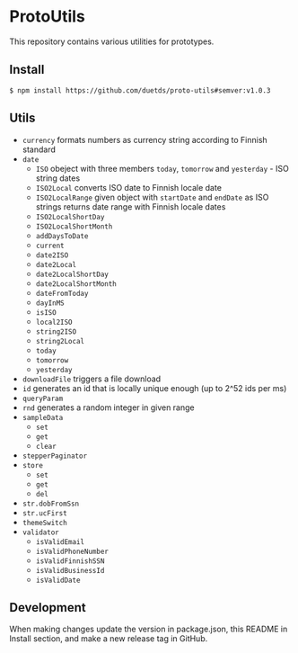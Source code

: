 # ProtoUtils

This repository contains various utilities for prototypes.

## Install

`$ npm install https://github.com/duetds/proto-utils#semver:v1.0.3`

## Utils

- `currency` formats numbers as currency string according to Finnish standard
- `date`
  - `ISO` obeject with three members `today`, `tomorrow` and `yesterday` - ISO string dates
  - `ISO2Local` converts ISO date to Finnish locale date
  - `ISO2LocalRange` given object with `startDate` and `endDate` as ISO strings returns date range with Finnish locale dates
  - `ISO2LocalShortDay`
  - `ISO2LocalShortMonth`
  - `addDaysToDate`
  - `current`
  - `date2ISO`
  - `date2Local`
  - `date2LocalShortDay`
  - `date2LocalShortMonth`
  - `dateFromToday`
  - `dayInMS`
  - `isISO`
  - `local2ISO`
  - `string2ISO`
  - `string2Local`
  - `today`
  - `tomorrow`
  - `yesterday`
- `downloadFile` triggers a file download
- `id` generates an id that is locally unique enough (up to 2^52 ids per ms)
- `queryParam`
- `rnd` generates a random integer in given range
- `sampleData`
  - `set`
  - `get`
  - `clear`
- `stepperPaginator`
- `store`
  - `set`
  - `get`
  - `del`
- `str.dobFromSsn`
- `str.ucFirst`
- `themeSwitch`
- `validator`
  - `isValidEmail`
  - `isValidPhoneNumber`
  - `isValidFinnishSSN`
  - `isValidBusinessId`
  - `isValidDate`

## Development

When making changes update the version in package.json, this README in Install section, and make a new release tag in GitHub.
